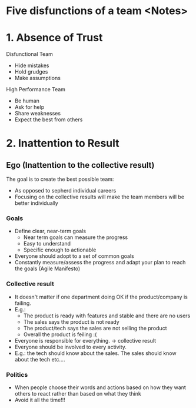 # Five disfunctions of a team \<Notes\>

# 1. Absence of Trust
Disfunctional Team
* Hide mistakes
* Hold grudges
* Make assumptions

High Performance Team
* Be human
* Ask for help
* Share weaknesses
* Expect the best from others

# 2. Inattention to Result

## Ego (Inattention to the collective result)

The goal is to create the best possible team:
* As opposed to sepherd individual careers
* Focusing on the collective results will make the team members will be better individually

### Goals 

* Define clear, near-term goals
  * Near term goals can measure the progress
  * Easy to understand
  * Specific enough to actionable
* Everyone should adopt to a set of common goals
* Constantly measure/assess the progress and adapt your plan to reach the goals (Agile Manifesto)

### Collective result 

* It doesn't matter if one department doing OK if the product/company is failing.
* E.g.:
  * The product is ready with features and stable and there are no users
  * The sales says the product is not ready
  * The product/tech says the sales are not selling the product
  * Overall the product is feiling :(
* Everyone is responsible for everything. -> collective result
* Everyone should be involved to every activity.
*  E.g.: the tech should know about the sales. The sales should know about the tech etc....

### Politics
* When people choose their words and actions based on how they want others to react rather than based on what they think
* Avoid it all the time!!!

